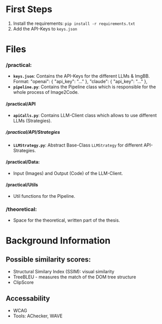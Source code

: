 # First Steps
1. Install the requirements: `pip install -r requirements.txt`
2. Add the API-Keys to `keys.json`

# Files
### /practical:
- **`keys.json`**: Contains the API-Keys for the different LLMs & ImgBB. Format: 
    "openai": {
      "api_key": "..."
    },
    "claude": {
      "api_key": "..."
    },
- **`pipeline.py`**: Contains the Pipeline class which is responsible for the whole process of Image2Code.

#### /practical/API
- **`apiCalls.py`**: Contains LLM-Client class which allows to use different LLMs (Strategies).

##### /practical/API/Strategies
- **`LLMStrategy.py`**: Abstract Base-Class `LLMStrategy` for different API-Strategies.

#### /practical/Data:
- Input (Images) and Output (Code) of the LLM-Client.

#### /practical/Utils
- Util functions for the Pipeline.


### /theoretical:
- Space for the theoretical, written part of the thesis.



# Background Information
## Possible similarity scores:
- Structural Similary Index (SSIM): visual similarity
- TreeBLEU - measures the match of the DOM tree structure
- ClipScore

## Accessability
- WCAG
- Tools: AChecker, WAVE
